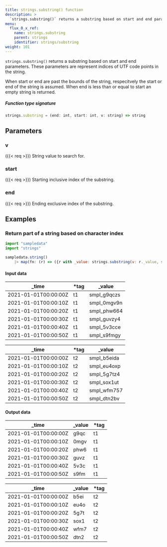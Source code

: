 ```yaml
---
title: strings.substring() function
description: >
  `strings.substring()` returns a substring based on start and end parameters. These parameters are represent indices of UTF code points in the string.
menu:
  flux_0_x_ref:
    name: strings.substring
    parent: strings
    identifier: strings/substring
weight: 101
---
```


<!------------------------------------------------------------------------------

IMPORTANT: This page was generated from comments in the Flux source code. Any
edits made directly to this page will be overwritten the next time the
documentation is generated. 

To make updates to this documentation, update the function comments above the
function definition in the Flux source code:

https://github.com/influxdata/flux/blob/master/stdlib/strings/strings.flux#L834-L834

Contributing to Flux: https://github.com/influxdata/flux#contributing
Fluxdoc syntax: https://github.com/influxdata/flux/blob/master/docs/fluxdoc.md

------------------------------------------------------------------------------->

`strings.substring()` returns a substring based on start and end parameters. These parameters are represent indices of UTF code points in the string.



When start or end are past the bounds of the string, respecitvely the start or end of the string
is assumed. When end is less than or equal to start an empty string is returned.

##### Function type signature

```js
strings.substring = (end: int, start: int, v: string) => string
```

## Parameters

### v

({{< req >}})
String value to search for.

### start

({{< req >}})
Starting inclusive index of the substring.

### end

({{< req >}})
Ending exclusive index of the substring.


## Examples


### Return part of a string based on character index

```js
import "sampledata"
import "strings"

sampledata.string()
    |> map(fn: (r) => ({r with _value: strings.substring(v: r._value, start: 5, end: 9)}))
```

#### Input data

| _time                | *tag | _value      |
| -------------------- | ---- | ----------- |
| 2021-01-01T00:00:00Z | t1   | smpl_g9qczs |
| 2021-01-01T00:00:10Z | t1   | smpl_0mgv9n |
| 2021-01-01T00:00:20Z | t1   | smpl_phw664 |
| 2021-01-01T00:00:30Z | t1   | smpl_guvzy4 |
| 2021-01-01T00:00:40Z | t1   | smpl_5v3cce |
| 2021-01-01T00:00:50Z | t1   | smpl_s9fmgy |

| _time                | *tag | _value      |
| -------------------- | ---- | ----------- |
| 2021-01-01T00:00:00Z | t2   | smpl_b5eida |
| 2021-01-01T00:00:10Z | t2   | smpl_eu4oxp |
| 2021-01-01T00:00:20Z | t2   | smpl_5g7tz4 |
| 2021-01-01T00:00:30Z | t2   | smpl_sox1ut |
| 2021-01-01T00:00:40Z | t2   | smpl_wfm757 |
| 2021-01-01T00:00:50Z | t2   | smpl_dtn2bv |


#### Output data

| _time                | _value  | *tag |
| -------------------- | ------- | ---- |
| 2021-01-01T00:00:00Z | g9qc    | t1   |
| 2021-01-01T00:00:10Z | 0mgv    | t1   |
| 2021-01-01T00:00:20Z | phw6    | t1   |
| 2021-01-01T00:00:30Z | guvz    | t1   |
| 2021-01-01T00:00:40Z | 5v3c    | t1   |
| 2021-01-01T00:00:50Z | s9fm    | t1   |

| _time                | _value  | *tag |
| -------------------- | ------- | ---- |
| 2021-01-01T00:00:00Z | b5ei    | t2   |
| 2021-01-01T00:00:10Z | eu4o    | t2   |
| 2021-01-01T00:00:20Z | 5g7t    | t2   |
| 2021-01-01T00:00:30Z | sox1    | t2   |
| 2021-01-01T00:00:40Z | wfm7    | t2   |
| 2021-01-01T00:00:50Z | dtn2    | t2   |


